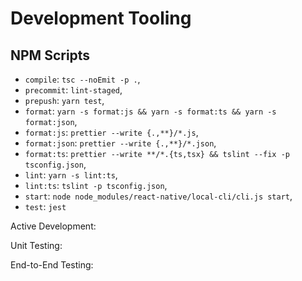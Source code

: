 # Development Tooling

## NPM Scripts

- `compile`: `tsc --noEmit -p .`,
- `precommit`: `lint-staged`,
- `prepush`: `yarn test`,
- `format`: `yarn -s format:js && yarn -s format:ts && yarn -s format:json`,
- `format:js`: `prettier --write {.,**}/*.js`,
- `format:json`: `prettier --write {.,**}/*.json`,
- `format:ts`: `prettier --write **/*.{ts,tsx} && tslint --fix -p tsconfig.json`,
- `lint`: `yarn -s lint:ts`,
- `lint:ts`: `tslint -p tsconfig.json`,
- `start`: `node node_modules/react-native/local-cli/cli.js start`,
- `test`: `jest`

Active Development:


Unit Testing:


End-to-End Testing:

